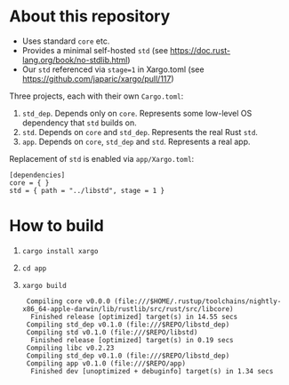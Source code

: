 # About this repository
- Uses standard `core` etc.
- Provides a minimal self-hosted `std` (see https://doc.rust-lang.org/book/no-stdlib.html)
- Our `std` referenced via `stage=1` in Xargo.toml (see https://github.com/japaric/xargo/pull/117)

Three projects, each with their own `Cargo.toml`:
1. `std_dep`. Depends only on `core`. Represents some low-level OS dependency that `std` builds on.
2. `std`. Depends on `core` and `std_dep`. Represents the real Rust `std`.
3. `app`. Depends on `core`, `std_dep` and `std`. Represents a real app.

Replacement of `std` is enabled via `app/Xargo.toml`:

    [dependencies]
    core = { }
    std = { path = "../libstd", stage = 1 }

# How to build
1. `cargo install xargo`
2. `cd app`
3. `xargo build`

        Compiling core v0.0.0 (file:///$HOME/.rustup/toolchains/nightly-x86_64-apple-darwin/lib/rustlib/src/rust/src/libcore)
         Finished release [optimized] target(s) in 14.55 secs
        Compiling std_dep v0.1.0 (file:///$REPO/libstd_dep)
        Compiling std v0.1.0 (file:///$REPO/libstd)
         Finished release [optimized] target(s) in 0.19 secs
        Compiling libc v0.2.23
        Compiling std_dep v0.1.0 (file:///$REPO/libstd_dep)
        Compiling app v0.1.0 (file:///$REPO/app)
         Finished dev [unoptimized + debuginfo] target(s) in 1.34 secs
